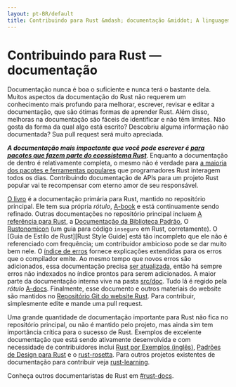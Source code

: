 ```yaml
---
layout: pt-BR/default
title: Contribuindo para Rust &mdash; documentação &middot; A linguagem de programação Rust
---
```


# Contribuindo para Rust &mdash; documentação

Documentação nunca é boa o suficiente e nunca terá o bastante dela. Muitos
aspectos da documentação do Rust não requerem um conhecimento mais profundo para melhorar,
escrever, revisar e editar a documentação, que são ótimas formas de aprender Rust. Além disso,
melhoras na documentação são fáceis de identificar e não têm limites. Não gosta da forma da qual
algo está escrito? Descobriu alguma informação não documentada? Sua pull request será muito apreciada.

***A documentação mais impactante que você pode escrever é [para pacotes que fazem parte
do ecossistema Rust][crate_docs]***. Enquanto a documentação de dentro é relativamente completa, o mesmo
não é verdade para [a maioria dos pacotes e ferramentas populares][awesome-rust] que
programadores Rust interagem todos os dias. Contribuindo documentação de APIs para um projeto
Rust popular vai te recompensar com eterno amor de seu responsável.

[O livro][The Book] é a documentação primária para Rust, mantido no repositório
principal. Ele tem sua própria *rótulo*, [A-book] e está continuamente sendo refinado.
Outras documentações no repositório principal incluem [A referência para Rust][The Rust Reference],
a [Documentação da Biblioteca Padrão][std], O [Rustonomicon][The Rustonomicon] (um guia para
código `inseguro` em Rust, corretamente). O [Guia de Estilo de Rust][Rust Style Guide] está tão
incompleto que ele não é referenciado com frequência; um contribuidor ambicioso pode se dar
muito bem nele. O [índice de erros][err] fornece explicações extendidas para os erros
que o compilador emite. Ao mesmo tempo que novos erros são adicionados, essa documentação
precisa [ser atualizada][err-issue], então há sempre erros não indexados no índice prontos
para serem adicionados. A maior parte da documentação interna vive na pasta [src/doc].
Tudo lá é regido pela *rótulo* [A-docs]. Finalmente, esse documento e outros materiais do website são mantidos no [Repositório Git do website Rust][Rust website Git repository].
Para contribuir, simplesmente edite e mande uma pull request.

Uma grande quantidade de documentação importante para Rust não fica no repositório
principal, ou não é mantido pelo projeto, mas ainda sim tem importância crítica para
o sucesso de Rust. Exemplos de excelente documentação que está sendo ativamente desenvolvida e
com necessidade de contribuidores inclui [Rust por Exemplos (inglês)][Rust By Example], [Padrões de Design para Rust][Rust Design Patterns]
e o [rust-rosetta]. Para outros projetos existentes de documentação para contribuir
veja [rust-learning].

Conheça outros documentaristas de Rust em [#rust-docs].

<!--
TODO: blogging, translation
-->

[#rust-docs]: https://client00.chat.mibbit.com/?server=irc.mozilla.org&channel=%23rust-docs
[A-book]: https://github.com/rust-lang/rust/issues?q=is%3Aopen+is%3Aissue+label%3AA-book
[A-docs]: https://github.com/rust-lang/rust/issues?q=is%3Aopen+is%3Aissue+label%3AA-docs
[Rust By Example]: https://github.com/rust-lang/rust-by-example
[Rust Design Patterns]: https://github.com/nrc/patterns
[Rust Style Guidelines]: https://doc.rust-lang.org/style/index.html
[The Book]: https://doc.rust-lang.org/book/index.html
[The Rust Reference]: https://doc.rust-lang.org/reference
[The Rustonomicon]: https://doc.rust-lang.org/nomicon/index.html
[awesome-rust]: https://github.com/kud1ing/awesome-rust
[crate_docs]: https://users.rust-lang.org/t/lets-talk-about-ecosystem-documentation/2791
[err-issue]: https://github.com/rust-lang/rust/issues/24407
[err]: https://doc.rust-lang.org/error-index.html
[rust-learning]: https://github.com/ctjhoa/rust-learning
[rust-rosetta]: https://github.com/Hoverbear/rust-rosetta
[src/doc]: https://github.com/rust-lang/rust/tree/master/src/doc
[std]: https://doc.rust-lang.org/std/index.html
[Rust website Git repository]: https://github.com/rust-lang/rust-www
